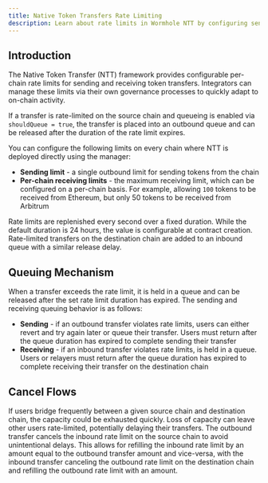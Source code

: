 ```yaml
---
title: Native Token Transfers Rate Limiting
description: Learn about rate limits in Wormhole NTT by configuring send/receive limits, queuing, and canceling flows to manage multichain token transfers efficiently.
---
```


## Introduction

The Native Token Transfer (NTT) framework provides configurable per-chain rate limits for sending and receiving token transfers. Integrators can manage these limits via their own governance processes to quickly adapt to on-chain activity.

If a transfer is rate-limited on the source chain and queueing is enabled via `shouldQueue = true`, the transfer is placed into an outbound queue and can be released after the duration of the rate limit expires.

You can configure the following limits on every chain where NTT is deployed directly using the manager:

- **Sending limit** - a single outbound limit for sending tokens from the chain
- **Per-chain receiving limits** - the maximum receiving limit, which can be configured on a per-chain basis. For example, allowing `100` tokens to be received from Ethereum, but only 50 tokens to be received from Arbitrum

Rate limits are replenished every second over a fixed duration. While the default duration is 24 hours, the value is configurable at contract creation. Rate-limited transfers on the destination chain are added to an inbound queue with a similar release delay.

## Queuing Mechanism

When a transfer exceeds the rate limit, it is held in a queue and can be released after the set rate limit duration has expired. The sending and receiving queuing behavior is as follows:

- **Sending** - if an outbound transfer violates rate limits, users can either revert and try again later or queue their transfer. Users must return after the queue duration has expired to complete sending their transfer
- **Receiving** - if an inbound transfer violates rate limits, is held in a queue. Users or relayers must return after the queue duration has expired to complete receiving their transfer on the destination chain
    
## Cancel Flows

If users bridge frequently between a given source chain and destination chain, the capacity could be exhausted quickly. Loss of capacity can leave other users rate-limited, potentially delaying their transfers.  The outbound transfer cancels the inbound rate limit on the source chain to avoid unintentional delays. This allows for refilling the inbound rate limit by an amount equal to the outbound transfer amount and vice-versa, with the inbound transfer canceling the outbound rate limit on the destination chain and refilling the outbound rate limit with an amount.